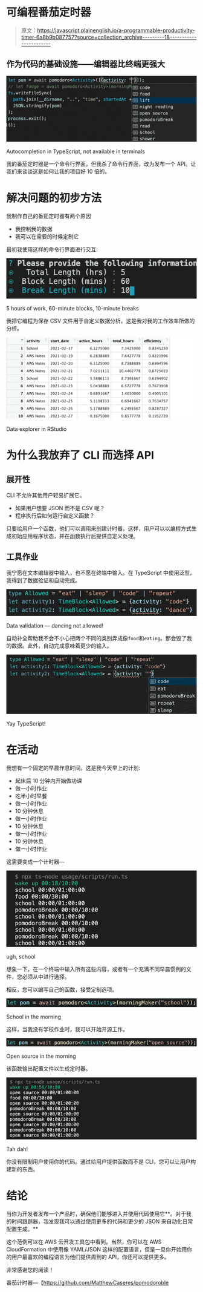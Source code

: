 # 可编程番茄定时器

> 原文：<https://javascript.plainenglish.io/a-programmable-productivity-timer-6a8b9b087757?source=collection_archive---------18----------------------->

## 作为代码的基础设施——编辑器比终端更强大

![](img/e0b391a705e071fbbcd351d3a91d7da7.png)

Autocompletion in TypeScript, not available in terminals

我的番茄定时器是一个命令行界面，但我杀了命令行界面，改为发布一个 API。让我们来谈谈这是如何让我的项目好 10 倍的。

# 解决问题的初步方法

我制作自己的番茄定时器有两个原因

*   我控制我的数据
*   我可以在需要的时候定制它

最初我使用这样的命令行界面进行交互:

![](img/8fc2240f4948117723142a56251fa940.png)

5 hours of work, 60-minute blocks, 10-minute breaks

我把它编程为保存 CSV 文件用于自定义数据分析。这是我对我的工作效率所做的分析。

![](img/2e7d9066ba299cb20c463c6c6876cce1.png)

Data explorer in RStudio

# 为什么我放弃了 CLI 而选择 API

## 展开性

CLI 不允许其他用户轻易扩展它。

*   如果用户想要 JSON 而不是 CSV 呢？
*   程序执行后如何运行自定义函数？

只要给用户一个函数，他们可以调用来创建计时器。这样，用户可以以编程方式生成初始应用程序状态，并在函数执行后提供自定义处理。

## 工具作业

我宁愿在文本编辑器中输入，也不愿在终端中输入。在 TypeScript 中使用泛型，我得到了数据验证和自动完成。

![](img/391e71bc06c5f2797ec8eff8597e3892.png)

Data validation — dancing not allowed!

自动补全帮助我不会不小心把两个不同的类别弄成像`food`和`eating`。那会毁了我的数据。此外，自动完成意味着更少的输入。

![](img/b018e76f051797d96a5d46d2824eaf90.png)

Yay TypeScript!

# 在活动

我想有一个固定的早晨作息时间。这是我今天早上的计划:

*   起床后 10 分钟内开始做功课
*   做一小时作业
*   吃半小时早餐
*   做一小时作业
*   10 分钟休息
*   做一小时作业
*   10 分钟休息
*   做一小时作业
*   10 分钟休息
*   做一小时作业

这需要变成一个计时器—

![](img/23a83afa2b189ea1d4a2addb08ba5c17.png)

ugh, school

想象一下，在一个终端中输入所有这些内容，或者有一个充满不同早晨惯例的文件，您必须从中进行选择。

相反，您可以编写自己的函数，接受定制选项。

![](img/3623cf36261e8346b6e5516e55fe490a.png)

School in the morning

这样，当我没有学校作业时，我可以开始开源工作。

![](img/2deb2693f90587a88326e3f5e6c45f5d.png)

Open source in the morning

该函数输出配置文件以生成定时器。

![](img/aa164081df67dbe8d89b068d595442ca.png)

Tah dah!

你没有限制用户使用你的代码。通过给用户提供函数而不是 CLI，您可以让用户构建新的东西。

# 结论

当你为开发者发布一个产品时，确保他们能够进入并使用代码使用它**。对于我的时间跟踪器，我发现我可以通过使用更多的代码和更少的 JSON 来自动化日常配置生成。**

这个范例可以在 AWS 云开发工具包中看到。当然，你可以在 AWS CloudFormation 中使用像 YAML/JSON 这样的配置语言，但是一旦你开始用你的用户最喜欢的编程语言为他们提供周到的 API，你还可以提供更多。

非常感谢您的阅读！

番茄计时器—【https://github.com/MatthewCaseres/pomodoroble 